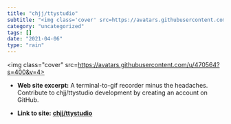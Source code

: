 ```yaml
---
title: "chjj/ttystudio"
subtitle: "<img class='cover' src=https://avatars.githubusercontent.com/u/470564?s=400&v=4>"
category: "uncategorized"
tags: []
date: "2021-04-06"
type: "rain"
---
```

<img class="cover" src=https://avatars.githubusercontent.com/u/470564?s=400&v=4>



* **Web site excerpt:** A terminal-to-gif recorder minus the headaches. Contribute to chjj/ttystudio development by creating an account on GitHub.

* **Link to site:** **[chjj/ttystudio](https://github.com/chjj/ttystudio)**